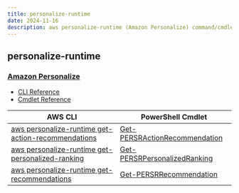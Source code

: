 ```yaml
---
title: personalize-runtime
date: 2024-11-16
description: aws personalize-runtime (Amazon Personalize) command/cmdlet list.
---
```


## personalize-runtime

### [Amazon Personalize](https://aws.amazon.com/personalize/)

* [CLI Reference](https://awscli.amazonaws.com/v2/documentation/api/latest/reference/personalize-runtime/index.html)
* [Cmdlet Reference](https://docs.aws.amazon.com/powershell/latest/reference/items/AWS_Personalize_Runtime_cmdlets.html)

|AWS CLI|PowerShell Cmdlet|
|----|----|
|[aws personalize-runtime get-action-recommendations](https://awscli.amazonaws.com/v2/documentation/api/latest/reference/personalize-runtime/get-action-recommendations.html)|[Get-PERSRActionRecommendation](https://docs.aws.amazon.com/powershell/latest/reference/items/Get-PERSRActionRecommendation.html)|
|[aws personalize-runtime get-personalized-ranking](https://awscli.amazonaws.com/v2/documentation/api/latest/reference/personalize-runtime/get-personalized-ranking.html)|[Get-PERSRPersonalizedRanking](https://docs.aws.amazon.com/powershell/latest/reference/items/Get-PERSRPersonalizedRanking.html)|
|[aws personalize-runtime get-recommendations](https://awscli.amazonaws.com/v2/documentation/api/latest/reference/personalize-runtime/get-recommendations.html)|[Get-PERSRRecommendation](https://docs.aws.amazon.com/powershell/latest/reference/items/Get-PERSRRecommendation.html)|

